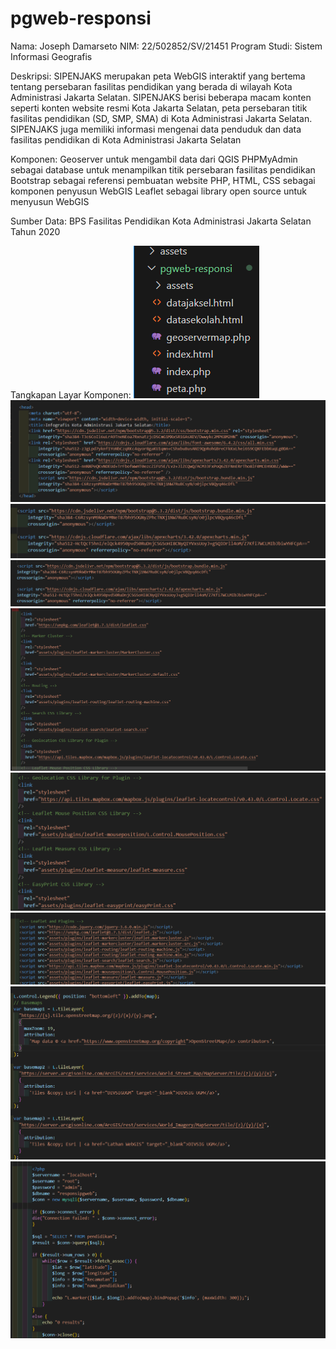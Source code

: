 # pgweb-responsi
Nama: Joseph Damarseto 
NIM: 22/502852/SV/21451
Program Studi: Sistem Informasi Geografis

Deskripsi: 
SIPENJAKS merupakan peta WebGIS interaktif yang bertema tentang persebaran fasilitas pendidikan yang berada di wilayah Kota Administrasi Jakarta Selatan. SIPENJAKS berisi beberapa macam konten seperti konten website resmi Kota Jakarta Selatan, peta persebaran titik fasilitas pendidikan (SD, SMP, SMA) di Kota Administrasi Jakarta Selatan. SIPENJAKS juga memiliki informasi mengenai data penduduk dan data fasilitas pendidikan di Kota Administrasi Jakarta Selatan

Komponen: 
Geoserver untuk mengambil data dari QGIS
PHPMyAdmin sebagai database untuk menampilkan titik persebaran fasilitas pendidikan 
Bootstrap sebagai referensi pembuatan website
PHP, HTML, CSS sebagai komponen penyusun WebGIS
Leaflet sebagai library open source untuk menyusun WebGIS

Sumber Data:
BPS Fasilitas Pendidikan Kota Administrasi Jakarta Selatan Tahun 2020

Tangkapan Layar Komponen:
![Alt text](image-1.png)
![Alt text](image.png)
![Alt text](image-2.png)
![Alt text](image-3.png)
![Alt text](image-4.png)
![Alt text](image-5.png)
![Alt text](image-6.png)
![Alt text](image-7.png)
![Alt text](image-8.png)